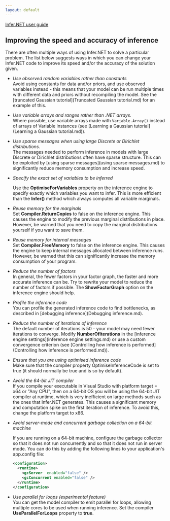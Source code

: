 ```yaml
---
layout: default 
--- 
```

[Infer.NET user guide](index.md)

## Improving the speed and accuracy of inference

There are often multiple ways of using Infer.NET to solve a particular problem. The list below suggests ways in which you can change your Infer.NET code to improve its speed and/or the accuracy of the solution given.

*   _Use observed random variables rather than constants_  
    Avoid using constants for data and/or priors, and use observed variables instead - this means that your model can be run multiple times with different data and priors without recompiling the model. See the [truncated Gaussian tutorial](Truncated Gaussian tutorial.md) for an example of this. 

*   _Use variable arrays and ranges rather than .NET arrays._  
    Where possible, use variable arrays made with `Variable.Array()` instead of arrays of Variable instances (see [Learning a Gaussian tutorial](Learning a Gaussian tutorial.md)). 

*   _Use sparse messages when using large Discrete or Dirichlet distributions._  
    The messages needed to perform inference in models with large Discrete or Dirichlet distributions often have sparse structure. This can be exploited by [using sparse messages](using sparse messages.md) to significantly reduce memory consumption and increase speed. 

*   _Specify the exact set of variables to be inferred_

    Use the **OptimiseForVariables** property on the inference engine to specify exactly which variables you want to infer. This is more efficient than the **Infer()** method which always computes all variable marginals.

*   _Reuse memory for the marginals_  
    Set **Compiler.ReturnCopies** to false on the inference engine. This causes the engine to modify the previous marginal distributions in place. However, be warned that you need to copy the marginal distributions yourself if you want to save them. 

*   _Reuse memory for internal messages_  
    Set **Compiler.FreeMemory** to false on the inference engine. This causes the engine to keep internal messages allocated between inference runs. However, be warned that this can significantly increase the memory consumption of your program.

*   _Reduce the number of factors_  
    In general, the fewer factors in your factor graph, the faster and more accurate inference can be. Try to rewrite your model to reduce the number of factors if possible. The **ShowFactorGraph** option on the inference engine should help.

*   _Profile the inference code_  
    You can profile the generated inference code to find bottlenecks, as described in [debugging inference](Debugging inference.md).

*   _Reduce the number of iterations of inference_  
    The default number of iterations is 50 - your model may need fewer iterations to converge. Modify **NumberOfIterations** in the [inference engine settings](inference engine settings.md) or use a custom convergence criterion (see [Controlling how inference is performed](Controlling how inference is performed.md)).

*   _Ensure that you are using optimised inference code_  
    Make sure that the compiler property OptimiseInferenceCode is set to true (it should normally be true and is so by default).

*   _Avoid the 64-bit JIT compiler_  
    If you compile your executable in Visual Studio with platform target = x64 or "Any CPU", then on a 64-bit OS you will be using the 64-bit JIT compiler at runtime, which is very inefficient on large methods such as the ones that Infer.NET generates. This causes a significant memory and computation spike on the first iteration of inference. To avoid this, change the platform target to x86.

*   _Avoid server-mode and concurrent garbage collection on a 64-bit machine_

    If you are running on a 64-bit machine, configure the garbage collector so that it does not run concurrently and so that it does not run in server mode. You can do this by adding the following lines to your application's app.config file:  
    
    ```xml
    <configuration>  
      <runtime>  
        <gcServer  enabled="false" />  
        <gcConcurrent enabled="false" />  
      </runtime>  
    </configuration>
    ```

*   _Use parallel for loops (experimental feature)_  
    You can get the model compiler to emit parallel for loops, allowing multiple cores to be used when running inference. Set the compiler **UseParallelForLoops** property to **true**.

​

